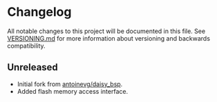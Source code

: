 # Changelog

All notable changes to this project will be documented in this file. See
[VERSIONING.md](VERSIONING.md) for more information about versioning and
backwards compatibility.

## Unreleased

* Initial fork from [antoinevg/daisy_bsp](https://github.com/antoinevg/daisy_bsp).
* Added flash memory access interface.
